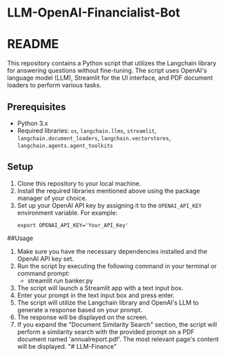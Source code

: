 # LLM-OpenAI-Financialist-Bot
# README

This repository contains a Python script that utilizes the Langchain library for answering questions without fine-tuning. The script uses OpenAI's language model (LLM), Streamlit for the UI interface, and PDF document loaders to perform various tasks.

## Prerequisites
- Python 3.x
- Required libraries: `os`, `langchain.llms`, `streamlit`, `langchain.document_loaders`, `langchain.vectorstores`, `langchain.agents.agent_toolkits`

## Setup
1. Clone this repository to your local machine.
2. Install the required libraries mentioned above using the package manager of your choice.
3. Set up your OpenAI API key by assigning it to the `OPENAI_API_KEY` environment variable. For example:
   ```shell
   export OPENAI_API_KEY='Your_API_Key'
   
##Usage
1) Make sure you have the necessary dependencies installed and the OpenAI API key set.
2) Run the script by executing the following command in your terminal or command prompt:
    - streamlit run banker.py
3) The script will launch a Streamlit app with a text input box.
4) Enter your prompt in the text input box and press enter.
5) The script will utilize the Langchain library and OpenAI's LLM to generate a response based on your prompt.
6) The response will be displayed on the screen.
7) If you expand the "Document Similarity Search" section, the script will perform a similarity search with the provided prompt on a PDF document named 'annualreport.pdf'. The most relevant page's content will be displayed.
"# LLM-Finance" 
